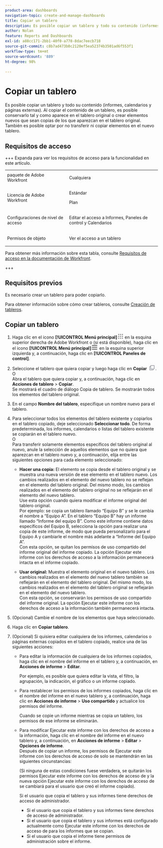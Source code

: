 ```yaml
---
product-area: dashboards
navigation-topic: create-and-manage-dashboards
title: Copiar un tablero
description: Es posible copiar un tablero y todo su contenido (informes, calendarios y páginas externas). Al copiar el contenido de un tablero, es posible conservarlo tal y como aparece en el tablero original o crear elementos nuevos que sean copias de los que aparezcan en el tablero original. También es posible optar por no transferir ni copiar elementos en el nuevo tablero.
author: Nolan
feature: Reports and Dashboards
exl-id: a88cc171-2bb1-40f0-a778-8dac7eecb718
source-git-commit: c8b7ad473b0c2120ef5ea52374b3501ad6f553f1
workflow-type: tm+mt
source-wordcount: '889'
ht-degree: 98%

---
```


# Copiar un tablero

<!-- Audited: 1/2025 -->

Es posible copiar un tablero y todo su contenido (informes, calendarios y páginas externas). Al copiar el contenido de un tablero, es posible conservarlo tal y como aparece en el tablero original o crear elementos nuevos que sean copias de los que aparezcan en el tablero original. También es posible optar por no transferir ni copiar elementos en el nuevo tablero.

## Requisitos de acceso

+++ Expanda para ver los requisitos de acceso para la funcionalidad en este artículo. 

<table style="table-layout:auto"> 
 <col> 
 <col> 
 <tbody> 
  <tr> 
   <td role="rowheader">paquete de Adobe Workfront</td> 
   <td> <p>Cualquiera</p> </td> 
  </tr> 
  <tr> 
   <td role="rowheader">Licencia de Adobe Workfront</td> 
   <td> 
      <p>Estándar</p>
      <p>Plan</p>
   </td> 
  </tr> 
  <tr> 
   <td role="rowheader">Configuraciones de nivel de acceso</td> 
   <td> <p>Editar el acceso a Informes, Paneles de control y Calendarios</p></td> 
  </tr>  
  <tr> 
   <td role="rowheader">Permisos de objeto</td> 
   <td> <p>Ver el acceso a un tablero</p></td> 
  </tr> 
 </tbody> 
</table>

Para obtener más información sobre esta tabla, consulte [Requisitos de acceso en la documentación de Workfront](/help/quicksilver/administration-and-setup/add-users/access-levels-and-object-permissions/access-level-requirements-in-documentation.md).

+++

## Requisitos previos

Es necesario crear un tablero para poder copiarlo.

Para obtener información sobre cómo crear tableros, consulte [Creación de tableros](../../../reports-and-dashboards/dashboards/creating-and-managing-dashboards/create-dashboard.md).

## Copiar un tablero

1. Haga clic en el icono **[!UICONTROL Menú principal]**![Menú principal](/help/_includes/assets/main-menu-icon.png) en la esquina superior derecha de Adobe Workfront o (si está disponible), haga clic en el icono **[!UICONTROL Menú principal]**![Menú principal](/help/_includes/assets/main-menu-icon-left-nav.png) en la esquina superior izquierda y, a continuación, haga clic en **[!UICONTROL Paneles de control]**.

1. Seleccione el tablero que quiera copiar y luego haga clic en **Copiar** ![Icono de copiar](assets/copy-icon.png).\
   O\
   Abra el tablero que quiera copiar y, a continuación, haga clic en **Acciones de tablero** > **Copiar**.\
   Se mostrará el cuadro de diálogo Copia de tablero. Se mostrarán todos los elementos del tablero original.

1. En el campo **Nombre del tablero**, especifique un nombre nuevo para el tablero.
1. Para seleccionar todos los elementos del tablero existente y copiarlos en el tablero copiado, deje seleccionado **Seleccionar todo**. De forma predeterminada, los informes, calendarios o listas del tablero existente se copiarán en el tablero nuevo.\
   O\
   Para transferir solamente elementos específicos del tablero original al nuevo, anule la selección de aquellos elementos que no quiera que aparezcan en el tablero nuevo y, a continuación, elija entre las siguientes opciones para cada elemento seleccionado:

   * **Hacer una copia:** El elemento se copia desde el tablero original y se muestra una nueva versión de ese elemento en el tablero nuevo. Los cambios realizados en el elemento del nuevo tablero no se reflejan en el elemento del tablero original. Del mismo modo, los cambios realizados en el elemento del tablero original no se reflejarán en el elemento del nuevo tablero.\
     Use esta opción cuando quiera modificar el informe original del tablero original.\
     Por ejemplo: se copia un tablero llamado “Equipo B” y se le cambia el nombre a “Equipo A”. En el tablero “Equipo B” hay un informe llamado “Informe del equipo B”. Como este informe contiene datos específicos del Equipo B, selecciona la opción para realizar una copia de este informe, de modo que pueda personalizarlo para el Equipo A y cambiarle el nombre más adelante a “Informe del Equipo A”.\
     Con esta opción, se quitan los permisos de uso compartido del informe original del informe copiado. La opción Ejecutar este informe con los derechos de acceso a la información permanecerá intacta en el informe copiado.

   * **Usar original:** Muestra el elemento original en el nuevo tablero. Los cambios realizados en el elemento del nuevo tablero también se reflejarán en el elemento del tablero original. Del mismo modo, los cambios realizados en el elemento del tablero original se reflejarán en el elemento del nuevo tablero.\
     Con esta opción, se conservarán los permisos de uso compartido del informe original. La opción Ejecutar este informe con los derechos de acceso a la información también permanecerá intacta.

1. (Opcional) Cambie el nombre de los elementos que haya seleccionado.
1. Haga clic en **Copiar tablero**.
1. (Opcional) Si quisiera editar cualquiera de los informes, calendarios o páginas externas copiados en el tablero copiado, realice una de las siguientes acciones:

   * Para editar la información de cualquiera de los informes copiados, haga clic en el nombre del informe en el tablero y, a continuación, en **Acciones de informe** > **Editar**.

     Por ejemplo, es posible que quiera editar la vista, el filtro, la agrupación, la indicación, el gráfico o un informe copiado.

   * Para restablecer los permisos de los informes copiados, haga clic en el nombre del informe en el nuevo tablero y, a continuación, haga clic en **Acciones de informe** > **Uso compartido** y actualice los permisos del informe.

     Cuando se copie un informe mientras se copia un tablero, los permisos de ese informe se eliminarán.

   * Para modificar Ejecutar este informe con los derechos de acceso a la información, haga clic en el nombre del informe en el nuevo tablero y, a continuación, en **Acciones de informe** > **Editar** > **Opciones de informe**.\
     Después de copiar un informe, los permisos de Ejecutar este informe con los derechos de acceso de solo se mantendrán en las siguientes circunstancias:

     (Si ninguna de estas condiciones fuese verdadera, se quitarán los permisos Ejecutar este informe con los derechos de acceso de y la nueva opción Ejecutar este informe con los derechos de acceso de se cambiará para el usuario que creó el informe copiado).

     Si el usuario que copia el tablero y sus informes tiene derechos de acceso de administrador.

      * Si el usuario que copia el tablero y sus informes tiene derechos de acceso de administrador.
      * Si el usuario que copia el tablero y sus informes está configurado actualmente como Ejecutar este informe con los derechos de acceso de para los informes que se copian.
      * Si el usuario que copia el informe tiene permisos de administración sobre el informe.

